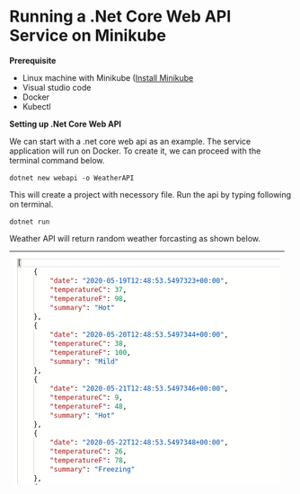 # Running a .Net Core Web API Service on Minikube

**Prerequisite**

* Linux machine with Minikube ([Install Minikube](https://github.com/salman-mukhtar/setting-up-kubernetes-environment/blob/master/README.md)
* Visual studio code
* Docker
* Kubectl

**Setting up .Net Core Web API**

We can start with a .net core web api as an example. The service application will run on Docker. To create it, we can proceed with the terminal command below.

```
dotnet new webapi -o WeatherAPI
```
This will create a project with necessory file. Run the api by typing following on terminal.

```
dotnet run
```

Weather API will return random weather forcasting as shown below.

| ![images/api-result.png](images/api-result.png) |
| ------------------------------------------------------------------- |

